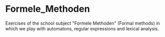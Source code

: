 # Formele_Methoden
Exercises of the school subject "Formele Methoden" (Formal methods) in which we play with automatons, regular expressions and lexical analysis.

